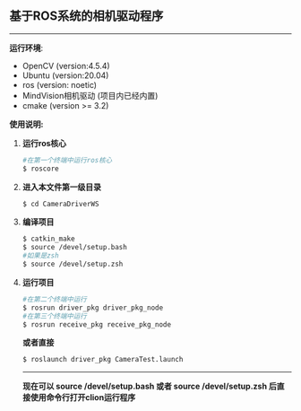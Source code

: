 ## 基于ROS系统的相机驱动程序

<hr>

**运行环境**:

- OpenCV (version:4.5.4)
- Ubuntu (version:20.04)
- ros (version: noetic)
- MindVision相机驱动 (项目内已经内置)
- cmake (version >= 3.2)

**使用说明:**

1. **运行ros核心**

   ```bash
   #在第一个终端中运行ros核心
   $ roscore
   ```

2. **进入本文件第一级目录**

   ```bash
   $ cd CameraDriverWS
   ```

3. **编译项目**

   ```bash
   $ catkin_make
   $ source /devel/setup.bash
   #如果是zsh
   $ source /devel/setup.zsh
   ```

4. **运行项目**

   ```bash
   #在第二个终端中运行
   $ rosrun driver_pkg driver_pkg_node
   #在第三个终端中运行
   $ rosrun receive_pkg receive_pkg_node
   ```

   **或者直接**
   
   ```bash
   $ roslaunch driver_pkg CameraTest.launch
   ```
   <hr>
  
   **现在可以 source /devel/setup.bash 或者 source /devel/setup.zsh 后直接使用命令行打开clion运行程序**
   

